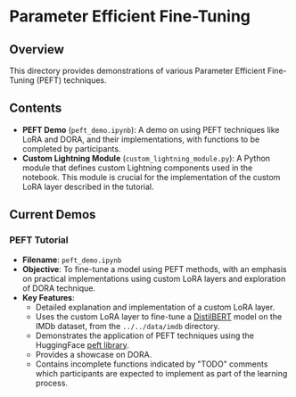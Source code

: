 # Parameter Efficient Fine-Tuning

## Overview
This directory provides demonstrations of various Parameter Efficient Fine-Tuning (PEFT) techniques.

## Contents
- **PEFT Demo** (`peft_demo.ipynb`): A demo on using PEFT techniques like LoRA and DORA, and their implementations, with functions to be completed by participants.
- **Custom Lightning Module** (`custom_lightning_module.py`): A Python module that defines custom Lightning components used in the notebook. This module is crucial for the implementation of the custom LoRA layer described in the tutorial.

## Current Demos

### PEFT Tutorial
- **Filename**: `peft_demo.ipynb`
- **Objective**: To fine-tune a model using PEFT methods, with an emphasis on practical implementations using custom LoRA layers and exploration of DORA technique.
- **Key Features**:
  - Detailed explanation and implementation of a custom LoRA layer.
  - Uses the custom LoRA layer to fine-tune a [DistilBERT](https://huggingface.co/distilbert/distilbert-base-uncased) model on the IMDb dataset, from the `../../data/imdb` directory.
  - Demonstrates the application of PEFT techniques using the HuggingFace [peft library](https://github.com/huggingface/peft).
  - Provides a showcase on DORA.
  - Contains incomplete functions indicated by "TODO" comments which participants are expected to implement as part of the learning process.
